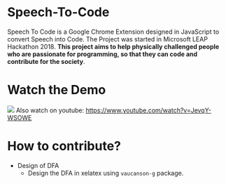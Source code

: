 # Speech-To-Code
Speech To Code is a Google Chrome Extension designed in JavaScript to convert Speech into Code. The Project was started in Microsoft LEAP Hackathon 2018. **This project aims to help physically challenged people who are passionate for programming, so that they can code and contribute for the society**.
# Watch the Demo
![](https://github.com/adeepak7/Speech-To-Code/blob/master/res/LEAP.gif)
Also watch on youtube: https://www.youtube.com/watch?v=JevqY-WSOWE
# How to contribute?
* Design of DFA
  * Design the DFA in xelatex using `vaucanson-g` package.
